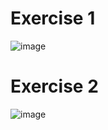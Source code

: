 # Exercise 1
![image](https://github.com/user-attachments/assets/5a08c887-afa1-4d2d-ae6d-29236cba5461)

# Exercise 2
![image](https://github.com/user-attachments/assets/315c4526-c116-4d10-abeb-4cfd21ece86c)
